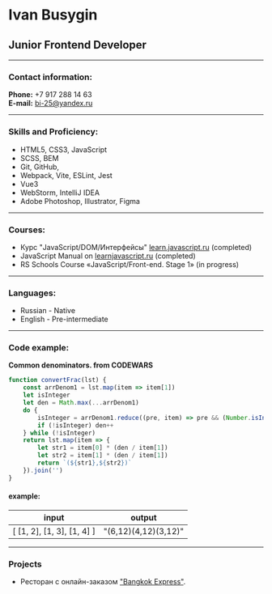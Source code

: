 # Ivan Busygin
## Junior Frontend Developer

---

### Contact information:

**Phone:** +7 917 288 14 63<br>
**E-mail:** bi-25@yandex.ru<br>

---

### Skills and Proficiency:

- HTML5, CSS3, JavaScript
- SCSS, BEM
- Git, GitHub, 
- Webpack, Vite, ESLint, Jest
- Vue3
- WebStorm, IntelliJ IDEA
- Adobe Photoshop, Illustrator, Figma

---

### Courses:

- Курс "JavaScript/DOM/Интерфейсы" [learn.javascript.ru](https://learn.javascript.ru/courses/jsbasic) (completed)<br>
- JavaScript Manual on [learnjavascript.ru](https://learn.javascript.ru/) (completed)
- RS Schools Course «JavaScript/Front-end. Stage 1» (in progress)

---

### Languages:

- Russian \- Native
- English \- Pre-intermediate<br>

---
### Code example:
**Common denominators. from CODEWARS**
```javascript
function convertFrac(lst) {
    const arrDenom1 = lst.map(item => item[1])
    let isInteger
    let den = Math.max(...arrDenom1)
    do {
        isInteger = arrDenom1.reduce((pre, item) => pre && (Number.isInteger(den / item)), true)
        if (!isInteger) den++
    } while (!isInteger)
    return lst.map(item => {
        let str1 = item[0] * (den / item[1])
        let str2 = item[1] * (den / item[1])
        return `(${str1},${str2})`
    }).join('')
}
```
#### example:
| input                      |        output        |
|----------------------------|:--------------------:|
| [ [1, 2], [1, 3], [1, 4] ] | "(6,12)(4,12)(3,12)" |

---

### Projects

- Ресторан с онлайн-заказом ["Bangkok Express"](https://course-jsbasic.javascript.ru/).

